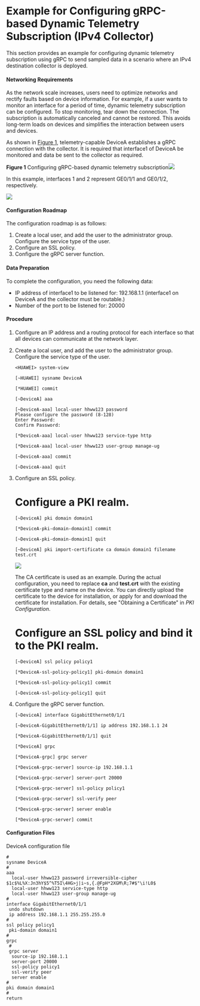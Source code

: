 Example for Configuring gRPC-based Dynamic Telemetry Subscription (IPv4 Collector)
==================================================================================

This section provides an example for configuring dynamic telemetry subscription using gRPC to send sampled data in a scenario where an IPv4 destination collector is deployed.

#### Networking Requirements

As the network scale increases, users need to optimize networks and rectify faults based on device information. For example, if a user wants to monitor an interface for a period of time, dynamic telemetry subscription can be configured. To stop monitoring, tear down the connection. The subscription is automatically canceled and cannot be restored. This avoids long-term loads on devices and simplifies the interaction between users and devices.

As shown in [Figure 1](#EN-US_TASK_0139427990__fig_dc_vrp_telemetry_cfg_001801), telemetry-capable DeviceA establishes a gRPC connection with the collector. It is required that interface1 of DeviceA be monitored and data be sent to the collector as required.

**Figure 1** Configuring gRPC-based dynamic telemetry subscription![](../../../../public_sys-resources/note_3.0-en-us.png) 

In this example, interfaces 1 and 2 represent GE0/1/1 and GE0/1/2, respectively.


  
![](images/fig_dc_vrp_cfg_telemetry_00181.png)  


#### Configuration Roadmap

The configuration roadmap is as follows:

1. Create a local user, and add the user to the administrator group. Configure the service type of the user.
2. Configure an SSL policy.
3. Configure the gRPC server function.

#### Data Preparation

To complete the configuration, you need the following data:

* IP address of interface1 to be listened for: 192.168.1.1 (interface1 on DeviceA and the collector must be routable.)
* Number of the port to be listened for: 20000

#### Procedure

1. Configure an IP address and a routing protocol for each interface so that all devices can communicate at the network layer.
2. Create a local user, and add the user to the administrator group. Configure the service type of the user.
   
   
   ```
   <HUAWEI> system-view
   ```
   ```
   [~HUAWEI] sysname DeviceA
   ```
   ```
   [*HUAWEI] commit
   ```
   ```
   [~DeviceA] aaa
   ```
   ```
   [~DeviceA-aaa] local-user hhww123 password
   Please configure the password (8-128)
   Enter Password:
   Confirm Password:
   ```
   ```
   [*DeviceA-aaa] local-user hhww123 service-type http
   ```
   ```
   [*DeviceA-aaa] local-user hhww123 user-group manage-ug
   ```
   ```
   [~DeviceA-aaa] commit
   ```
   ```
   [~DeviceA-aaa] quit
   ```
3. Configure an SSL policy.
   
   
   
   # Configure a PKI realm.
   
   ```
   [~DeviceA] pki domain domain1
   ```
   ```
   [*DeviceA-pki-domain-domain1] commit
   ```
   ```
   [~DeviceA-pki-domain-domain1] quit
   ```
   ```
   [~DeviceA] pki import-certificate ca domain domain1 filename test.crt
   ```
   ![](../../../../public_sys-resources/note_3.0-en-us.png) 
   
   The CA certificate is used as an example. During the actual configuration, you need to replace **ca** and **test.crt** with the existing certificate type and name on the device. You can directly upload the certificate to the device for installation, or apply for and download the certificate for installation. For details, see "Obtaining a Certificate" in *PKI Configuration*.
   
   # Configure an SSL policy and bind it to the PKI realm.
   
   ```
   [~DeviceA] ssl policy policy1
   ```
   ```
   [*DeviceA-ssl-policy-policy1] pki-domain domain1
   ```
   ```
   [*DeviceA-ssl-policy-policy1] commit
   ```
   ```
   [~DeviceA-ssl-policy-policy1] quit
   ```
4. Configure the gRPC server function.
   
   
   ```
   [~DeviceA] interface GigabitEthernet0/1/1
   ```
   ```
   [~DeviceA-GigabitEthernet0/1/1] ip address 192.168.1.1 24
   ```
   ```
   [*DeviceA-GigabitEthernet0/1/1] quit
   ```
   ```
   [*DeviceA] grpc
   ```
   ```
   [*DeviceA-grpc] grpc server
   ```
   ```
   [*DeviceA-grpc-server] source-ip 192.168.1.1
   ```
   ```
   [*DeviceA-grpc-server] server-port 20000
   ```
   ```
   [*DeviceA-grpc-server] ssl-policy policy1
   ```
   ```
   [*DeviceA-grpc-server] ssl-verify peer
   ```
   
   
   ```
   [*DeviceA-grpc-server] server enable
   ```
   
   
   ```
   [*DeviceA-grpc-server] commit
   ```

#### Configuration Files

DeviceA configuration file

```
#
sysname DeviceA
# 
aaa
  local-user hhww123 password irreversible-cipher $1c$%L%X:Jn3hY$5^%T5I\4HG>j|i~s,{.@FpH*2XGM\R;7#$"\i!L0$
  local-user hhww123 service-type http
  local-user hhww123 user-group manage-ug
#
interface GigabitEthernet0/1/1
 undo shutdown
 ip address 192.168.1.1 255.255.255.0
#
ssl policy policy1
 pki-domain domain1
#
grpc
 #
 grpc server
  source-ip 192.168.1.1
  server-port 20000
  ssl-policy policy1
  ssl-verify peer
  server enable
#
pki domain domain1
#
return
```